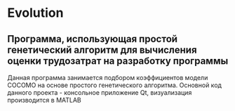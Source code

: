 # Evolution
## Программа, использующая простой генетический алгоритм для вычисления оценки трудозатрат на разработку программы
Данная программа занимается подбором коэффициентов модели COCOMO на основе простого генетического алгоритма. Основной код данного проекта - консольное приложение Qt,
визуализация производится в MATLAB
